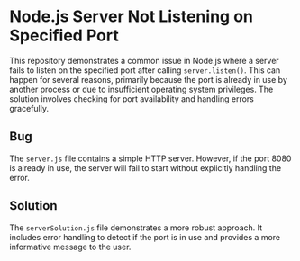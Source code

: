 # Node.js Server Not Listening on Specified Port

This repository demonstrates a common issue in Node.js where a server fails to listen on the specified port after calling `server.listen()`.  This can happen for several reasons, primarily because the port is already in use by another process or due to insufficient operating system privileges. The solution involves checking for port availability and handling errors gracefully.

## Bug

The `server.js` file contains a simple HTTP server.  However, if the port 8080 is already in use, the server will fail to start without explicitly handling the error.

## Solution

The `serverSolution.js` file demonstrates a more robust approach. It includes error handling to detect if the port is in use and provides a more informative message to the user.